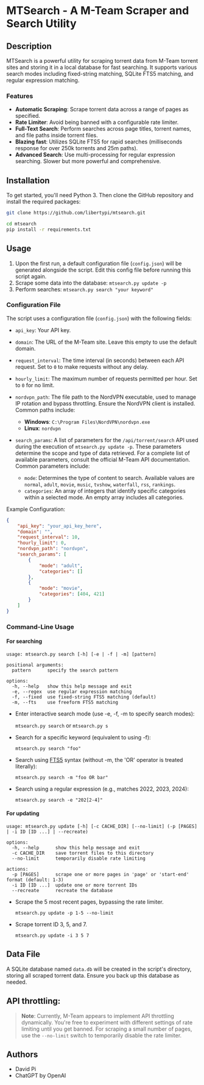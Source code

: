 # MTSearch - A M-Team Scraper and Search Utility

## Description

MTSearch is a powerful utility for scraping torrent data from M-Team torrent sites and storing it in a local database for fast searching. It supports various search modes including fixed-string matching, SQLite FTS5 matching, and regular expression matching.

### Features
- **Automatic Scraping**: Scrape torrent data across a range of pages as specified.
- **Rate Limiter**: Avoid being banned with a configurable rate limiter.
- **Full-Text Search**: Perform searches across page titles, torrent names, and file paths inside torrent files.
- **Blazing fast**: Utilizes SQLite FTS5 for rapid searches (milliseconds response for over 250k torrents and 25m paths).
- **Advanced Search**: Use multi-processing for regular expression searching. Slower but more powerful and comprehensive.

## Installation

To get started, you'll need Python 3. Then clone the GitHub repository and install the required packages:

```bash
git clone https://github.com/libertypi/mtsearch.git

cd mtsearch
pip install -r requirements.txt
```

## Usage

1. Upon the first run, a default configuration file (`config.json`) will be generated alongside the script. Edit this config file before running this script again.
2. Scrape some data into the database: `mtsearch.py update -p`
3. Perform searches: `mtsearch.py search "your keyword"`

### Configuration File

The script uses a configuration file (`config.json`) with the following fields:

- `api_key`: Your API key.

- `domain`: The URL of the M-Team site. Leave this empty to use the default domain.

- `request_interval`: The time interval (in seconds) between each API request. Set to `0` to make requests without any delay.

- `hourly_limit`: The maximum number of requests permitted per hour. Set to `0` for no limit.

- `nordvpn_path`: The file path to the NordVPN executable, used to manage IP rotation and bypass throttling. Ensure the NordVPN client is installed. Common paths include:
  - **Windows**: `C:\Program Files\NordVPN\nordvpn.exe`
  - **Linux**: `nordvpn`

- `search_params`: A list of parameters for the `/api/torrent/search` API used during the execution of `mtsearch.py update -p`. These parameters determine the scope and type of data retrieved. For a complete list of available parameters, consult the official M-Team API documentation.
  Common parameters include:
  - `mode`: Determines the type of content to search. Available values are `normal`, `adult`, `movie`, `music`, `tvshow`, `waterfall`, `rss`, `rankings`.
  - `categories`: An array of integers that identify specific categories within a selected mode. An empty array includes all categories.

Example Configuration:

```json
{
    "api_key": "your_api_key_here",
    "domain": "",
    "request_interval": 10,
    "hourly_limit": 0,
    "nordvpn_path": "nordvpn",
    "search_params": [
        {
            "mode": "adult",
            "categories": []
        },
        {
            "mode": "movie",
            "categories": [404, 421]
        }
    ]
}
```

### Command-Line Usage

#### For searching

```
usage: mtsearch.py search [-h] [-e | -f | -m] [pattern]

positional arguments:
  pattern      specify the search pattern

options:
  -h, --help   show this help message and exit
  -e, --regex  use regular expression matching
  -f, --fixed  use fixed-string FTS5 matching (default)
  -m, --fts    use freeform FTS5 matching
```

- Enter interactive search mode (use -e, -f, -m to specify search modes):

  `mtsearch.py search` or `mtsearch.py s`

- Search for a specific keyword (equivalent to using -f):

  `mtsearch.py search "foo"`

- Search using [FTS5](https://www.sqlite.org/fts5.html) syntax (without -m, the 'OR' operator is treated literally):

  `mtsearch.py search -m "foo OR bar"`

- Search using a regular expression (e.g., matches 2022, 2023, 2024):

  `mtsearch.py search -e "202[2-4]"`

#### For updating

```
usage: mtsearch.py update [-h] [-c CACHE_DIR] [--no-limit] (-p [PAGES] | -i ID [ID ...] | --recreate)

options:
  -h, --help      show this help message and exit
  -c CACHE_DIR    save torrent files to this directory
  --no-limit      temporarily disable rate limiting

actions:
  -p [PAGES]      scrape one or more pages in 'page' or 'start-end' format (default: 1-3)
  -i ID [ID ...]  update one or more torrent IDs
  --recreate      recreate the database
```

- Scrape the 5 most recent pages, bypassing the rate limiter.

  `mtsearch.py update -p 1-5 --no-limit`

- Scrape torrent ID 3, 5, and 7.

  `mtsearch.py update -i 3 5 7`

## Data File

A SQLite database named `data.db` will be created in the script's directory, storing all scraped torrent data. Ensure you back up this database as needed.

## API throttling:

> **Note**: Currently, M-Team appears to implement API throttling dynamically. You're free to experiment with different settings of rate limiting until you get banned. For scraping a small number of pages, use the `--no-limit` switch to temporarily disable the rate limiter.

## Authors

- David Pi
- ChatGPT by OpenAI
